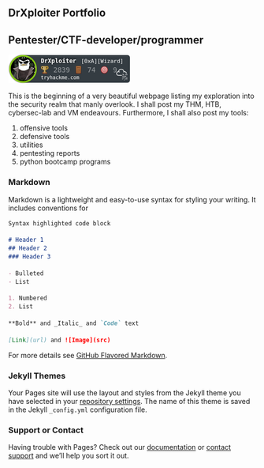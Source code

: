 ## DrXploiter Portfolio
## Pentester/CTF-developer/programmer

![alt text](https://raw.githubusercontent.com/DrXploiter/DrXploiter/main/badge.png)



This is the beginning of a very beautiful webpage listing my exploration into the security realm that manly overlook. I shall post my THM, HTB, cybersec-lab and VM endeavours. Furthermore, I shall also post my tools:

1. offensive tools
2. defensive tools
3. utilities
4. pentesting reports
5. python bootcamp programs









### Markdown

Markdown is a lightweight and easy-to-use syntax for styling your writing. It includes conventions for

```markdown
Syntax highlighted code block

# Header 1
## Header 2
### Header 3

- Bulleted
- List

1. Numbered
2. List

**Bold** and _Italic_ and `Code` text

[Link](url) and ![Image](src)
```

For more details see [GitHub Flavored Markdown](https://guides.github.com/features/mastering-markdown/).

### Jekyll Themes

Your Pages site will use the layout and styles from the Jekyll theme you have selected in your [repository settings](https://github.com/DrXploiter/portfolio/settings). The name of this theme is saved in the Jekyll `_config.yml` configuration file.

### Support or Contact

Having trouble with Pages? Check out our [documentation](https://docs.github.com/categories/github-pages-basics/) or [contact support](https://support.github.com/contact) and we’ll help you sort it out.
